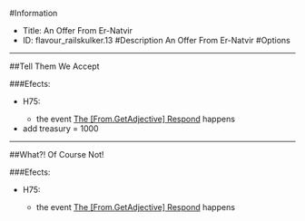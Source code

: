 #Information
 - Title: An Offer From Er-Natvir
 - ID: flavour_railskulker.13
#Description
An Offer From Er-Natvir
#Options

___
##Tell Them We Accept

###Efects:<ul><li>H75:</li><ul><li>the event [The [From.GetAdjective] Respond](../events/the_from_getadjective_respond.md) happens</li></ul><li>add treasury = 1000</li></ul>

___
##What?! Of Course Not!

###Efects:<ul><li>H75:</li><ul><li>the event [The [From.GetAdjective] Respond](../events/the_from_getadjective_respond.md) happens</li></ul></ul>
